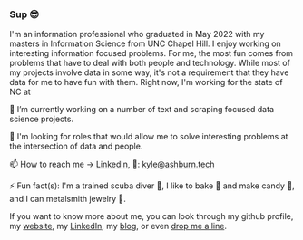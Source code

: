 ### Sup 😎

I'm an information professional who graduated in May 2022 with my masters in Information Science from UNC Chapel Hill. I enjoy working on interesting information focused problems. For me, the most fun comes from problems that have to deal with both people and technology. While most of my projects involve data in some way, it's not a requirement that they have data for me to have fun with them. Right now, I'm working for the state of NC at 

🔭 I’m currently working on a number of text and scraping focused data science projects. 

👀 I'm looking for roles that would allow me to solve interesting problems at the intersection of data and people. 

📫 How to reach me ->  [LinkedIn](https://www.linkedin.com/in/kyle-ashburn/), 📧: kyle@ashburn.tech

⚡ Fun fact(s): I'm a trained scuba diver 🤿, I like to bake 🧁 and make candy 🍬, and I can metalsmith jewelry 💍.  

If you want to know more about me, you can look through my github profile, my [website](kyleashburn.tech), my [LinkedIn](https://www.linkedin.com/in/kyle-ashburn/), my [blog](https://kyleashburn.github.io/), or even [drop me a line](mailto:kyle@ashburn.tech). 
